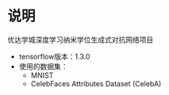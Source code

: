 # 说明
优达学城深度学习纳米学位生成式对抗网络项目
* tensorflow版本：1.3.0
* 使用的数据集：
  * MNIST
  * CelebFaces Attributes Dataset (CelebA) 


